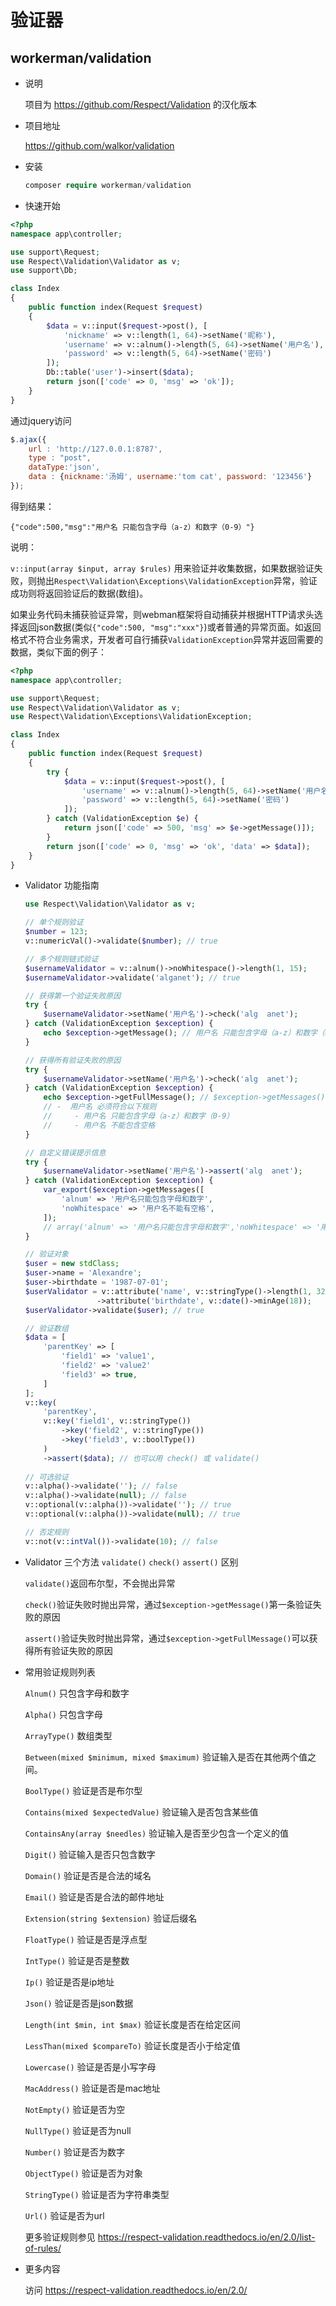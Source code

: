 # 验证器

## workerman/validation

- 说明

  项目为 https://github.com/Respect/Validation 的汉化版本

- 项目地址

  https://github.com/walkor/validation
  
  
- 安装
 
  ```php
  composer require workerman/validation
  ```
  
-  快速开始

  ```php
  <?php
  namespace app\controller;
  
  use support\Request;
  use Respect\Validation\Validator as v;
  use support\Db;
  
  class Index
  {
      public function index(Request $request)
      {
          $data = v::input($request->post(), [
              'nickname' => v::length(1, 64)->setName('昵称'),
              'username' => v::alnum()->length(5, 64)->setName('用户名'),
              'password' => v::length(5, 64)->setName('密码')
          ]);
          Db::table('user')->insert($data);
          return json(['code' => 0, 'msg' => 'ok']);
      }
  }  
  ```
  
  通过jquery访问
  
  ```js
  $.ajax({
      url : 'http://127.0.0.1:8787',
      type : "post",
      dataType:'json',
      data : {nickname:'汤姆', username:'tom cat', password: '123456'}
  });
  ```
  
  得到结果：
  
  `{"code":500,"msg":"用户名 只能包含字母（a-z）和数字（0-9）"}`
  
  说明：
  
  `v::input(array $input, array $rules)` 用来验证并收集数据，如果数据验证失败，则抛出`Respect\Validation\Exceptions\ValidationException`异常，验证成功则将返回验证后的数据(数组)。
  
  如果业务代码未捕获验证异常，则webman框架将自动捕获并根据HTTP请求头选择返回json数据(类似`{"code":500, "msg":"xxx"}`)或者普通的异常页面。如返回格式不符合业务需求，开发者可自行捕获`ValidationException`异常并返回需要的数据，类似下面的例子：
  
  ```php
  <?php
  namespace app\controller;
  
  use support\Request;
  use Respect\Validation\Validator as v;
  use Respect\Validation\Exceptions\ValidationException;
  
  class Index
  {
      public function index(Request $request)
      {
          try {
              $data = v::input($request->post(), [
                  'username' => v::alnum()->length(5, 64)->setName('用户名'),
                  'password' => v::length(5, 64)->setName('密码')
              ]);
          } catch (ValidationException $e) {
              return json(['code' => 500, 'msg' => $e->getMessage()]);
          }
          return json(['code' => 0, 'msg' => 'ok', 'data' => $data]);
      }
  }
  ```

- Validator 功能指南

  ```php
  use Respect\Validation\Validator as v;
  
  // 单个规则验证
  $number = 123;
  v::numericVal()->validate($number); // true

  // 多个规则链式验证
  $usernameValidator = v::alnum()->noWhitespace()->length(1, 15);
  $usernameValidator->validate('alganet'); // true

  // 获得第一个验证失败原因
  try {
      $usernameValidator->setName('用户名')->check('alg  anet');
  } catch (ValidationException $exception) {
      echo $exception->getMessage(); // 用户名 只能包含字母（a-z）和数字（0-9）
  }

  // 获得所有验证失败的原因
  try {
      $usernameValidator->setName('用户名')->check('alg  anet');
  } catch (ValidationException $exception) {
      echo $exception->getFullMessage(); // $exception->getMessages() will return array
      // -  用户名 必须符合以下规则
      //     - 用户名 只能包含字母（a-z）和数字（0-9）
      //     - 用户名 不能包含空格
  }

  // 自定义错误提示信息
  try {
      $usernameValidator->setName('用户名')->assert('alg  anet');
  } catch (ValidationException $exception) {
      var_export($exception->getMessages([
          'alnum' => '用户名只能包含字母和数字',
          'noWhitespace' => '用户名不能有空格',
      ]);
      // array('alnum' => '用户名只能包含字母和数字','noWhitespace' => '用户名不能有空格')
  }

  // 验证对象
  $user = new stdClass;
  $user->name = 'Alexandre';
  $user->birthdate = '1987-07-01';
  $userValidator = v::attribute('name', v::stringType()->length(1, 32))
                  ->attribute('birthdate', v::date()->minAge(18));
  $userValidator->validate($user); // true

  // 验证数组
  $data = [
      'parentKey' => [
          'field1' => 'value1',
          'field2' => 'value2'
          'field3' => true,
      ]
  ];
  v::key(
      'parentKey',
      v::key('field1', v::stringType())
          ->key('field2', v::stringType())
          ->key('field3', v::boolType())
      )
      ->assert($data); // 也可以用 check() 或 validate()
    
  // 可选验证
  v::alpha()->validate(''); // false 
  v::alpha()->validate(null); // false 
  v::optional(v::alpha())->validate(''); // true
  v::optional(v::alpha())->validate(null); // true

  // 否定规则
  v::not(v::intVal())->validate(10); // false
  ```
  
- Validator 三个方法 `validate()` `check()` `assert()` 区别

  `validate()`返回布尔型，不会抛出异常
  
  `check()`验证失败时抛出异常，通过`$exception->getMessage()`第一条验证失败的原因
  
  `assert()`验证失败时抛出异常，通过`$exception->getFullMessage()`可以获得所有验证失败的原因
  
  
- 常用验证规则列表

  `Alnum()` 只包含字母和数字
  
  `Alpha()` 只包含字母
  
  `ArrayType()` 数组类型
  
  `Between(mixed $minimum, mixed $maximum)` 验证输入是否在其他两个值之间。
  
  `BoolType()` 验证是否是布尔型
  
  `Contains(mixed $expectedValue)` 验证输入是否包含某些值
  
  `ContainsAny(array $needles)` 验证输入是否至少包含一个定义的值
  
  `Digit()` 验证输入是否只包含数字
  
  `Domain()` 验证是否是合法的域名
  
  `Email()` 验证是否是合法的邮件地址
  
  `Extension(string $extension)` 验证后缀名
  
  `FloatType()` 验证是否是浮点型
  
  `IntType()` 验证是否是整数
  
  `Ip()` 验证是否是ip地址
  
  `Json()` 验证是否是json数据
  
  `Length(int $min, int $max)` 验证长度是否在给定区间
  
  `LessThan(mixed $compareTo)` 验证长度是否小于给定值
  
  `Lowercase()` 验证是否是小写字母
  
  `MacAddress()` 验证是否是mac地址
  
  `NotEmpty()` 验证是否为空
  
  `NullType()` 验证是否为null
  
  `Number()` 验证是否为数字
  
  `ObjectType()` 验证是否为对象
  
  `StringType()` 验证是否为字符串类型
  
  `Url()` 验证是否为url
  
  更多验证规则参见 https://respect-validation.readthedocs.io/en/2.0/list-of-rules/ 
  
- 更多内容

  访问 https://respect-validation.readthedocs.io/en/2.0/
  

